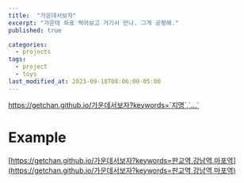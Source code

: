 ```yaml
---
title:  "가운데서보자"
excerpt: "가운데 좌표 찍어보고 거기서 만나. 그게 공평해."
published: true

categories:
  - projects
tags:
  - project
  - toys
last_modified_at: 2023-09-18T08:06:00-05:00
---
```


https://getchan.github.io/가운데서보자?keywords=`지명`,`...`

# Example
[https://getchan.github.io/가운데서보자?keywords=판교역,강남역,마포역](https://getchan.github.io/가운데서보자?keywords=판교역,강남역,마포역)